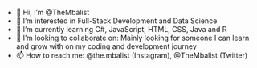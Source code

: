 - 👋 Hi, I’m @TheMbalist
- 👀 I’m interested in Full-Stack Development and Data Science
- 🌱 I’m currently learning C#, JavaScript, HTML, CSS, Java and R
- 💞️ I’m looking to collaborate on: Mainly looking for someone I can learn and grow with on my coding and development journey
- 📫 How to reach me: @the.mbalist (Instagram), @TheMbalist (Twitter)

<!---
TheMbalist/TheMbalist is a ✨ special ✨ repository because its `README.md` (this file) appears on your GitHub profile.
You can click the Preview link to take a look at your changes.
--->
